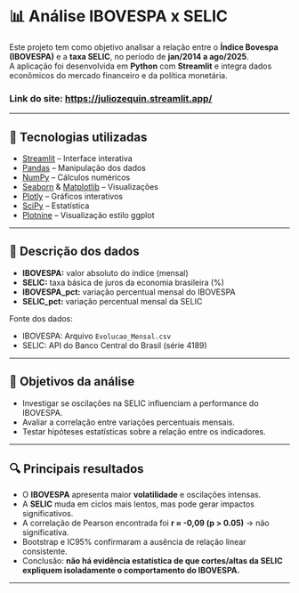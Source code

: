 # 📊 Análise IBOVESPA x SELIC

Este projeto tem como objetivo analisar a relação entre o **Índice Bovespa (IBOVESPA)** e a **taxa SELIC**, no período de **jan/2014 a ago/2025**.  
A aplicação foi desenvolvida em **Python** com **Streamlit** e integra dados econômicos do mercado financeiro e da política monetária.

### Link do site: https://juliozequin.streamlit.app/ 
---

## 🚀 Tecnologias utilizadas
- [Streamlit](https://streamlit.io/) – Interface interativa
- [Pandas](https://pandas.pydata.org/) – Manipulação dos dados
- [NumPy](https://numpy.org/) – Cálculos numéricos
- [Seaborn](https://seaborn.pydata.org/) & [Matplotlib](https://matplotlib.org/) – Visualizações
- [Plotly](https://plotly.com/python/) – Gráficos interativos
- [SciPy](https://scipy.org/) – Estatística
- [Plotnine](https://plotnine.readthedocs.io/) – Visualização estilo ggplot

---

## 📑 Descrição dos dados
- **IBOVESPA:** valor absoluto do índice (mensal)  
- **SELIC:** taxa básica de juros da economia brasileira (%)  
- **IBOVESPA_pct:** variação percentual mensal do IBOVESPA  
- **SELIC_pct:** variação percentual mensal da SELIC  

Fonte dos dados:
- IBOVESPA: Arquivo `Evolucao_Mensal.csv`
- SELIC: API do Banco Central do Brasil (série 4189)

---

## 📌 Objetivos da análise
- Investigar se oscilações na SELIC influenciam a performance do IBOVESPA.  
- Avaliar a correlação entre variações percentuais mensais.  
- Testar hipóteses estatísticas sobre a relação entre os indicadores.  

---

## 🔍 Principais resultados
- O **IBOVESPA** apresenta maior **volatilidade** e oscilações intensas.  
- A **SELIC** muda em ciclos mais lentos, mas pode gerar impactos significativos.  
- A correlação de Pearson encontrada foi **r ≈ -0,09 (p > 0.05)** → não significativa.  
- Bootstrap e IC95% confirmaram a ausência de relação linear consistente.  
- Conclusão: **não há evidência estatística de que cortes/altas da SELIC expliquem isoladamente o comportamento do IBOVESPA.**

---


